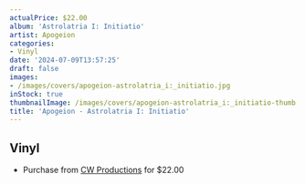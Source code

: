 ```yaml
---
actualPrice: $22.00
album: 'Astrolatria I: Initiatio'
artist: Apogeion
categories:
- Vinyl
date: '2024-07-09T13:57:25'
draft: false
images:
- /images/covers/apogeion-astrolatria_i:_initiatio.jpg
inStock: true
thumbnailImage: /images/covers/apogeion-astrolatria_i:_initiatio-thumb.jpg
title: 'Apogeion - Astrolatria I: Initiatio'
---
```


## Vinyl
* Purchase from [CW Productions](https://shop.cwproductions.net/products/apogeion-astrolatria-i-initiatio-cd-1) for $22.00
